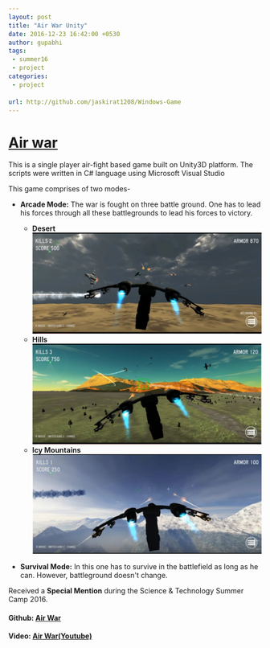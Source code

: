```yaml
---
layout: post
title: "Air War Unity"
date: 2016-12-23 16:42:00 +0530
author: gupabhi
tags:
 - summer16
 - project
categories:
 - project

url: http://github.com/jaskirat1208/Windows-Game
---
```


# [Air war](http://github.com/jaskirat1208/Windows-Game)

This is a single player air-fight based game built on Unity3D platform. The scripts were written in C# language using Microsoft Visual Studio

This game comprises of two modes-
* **Arcade Mode:** The war is fought on three battle ground. One has to lead his forces through all these battlegrounds to lead his forces to victory.
	* **Desert**
		![](https://github.com/JitenDhawan/Windows-Game/blob/master/p1.PNG?raw=true)
	* **Hills**
		![](https://github.com/JitenDhawan/Windows-Game/blob/master/p2.PNG?raw=true)
	* **Icy Mountains**
		![](https://github.com/JitenDhawan/Windows-Game/blob/master/p3.PNG?raw=true)

* **Survival Mode:** In this one has to survive in the battlefield as long as he can. However, battleground doesn't change.

Received a **Special Mention** during the Science & Technology Summer Camp 2016.

#### Github: [Air War](http://github.com/jaskirat1208/Windows-Game)
#### Video: [Air War(Youtube)](https://www.youtube.com/watch?v=MJNwBx_Hbhg)
